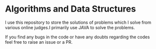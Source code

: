 # Algorithms and Data Structures

I use this repository to store the solutions of problems which I solve from various online judges.I primarily use JAVA to solve the problems.

If you find any bugs in the code or have any doubts regarding the codes feel free to raise an issue or a PR.
